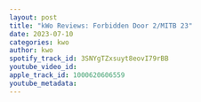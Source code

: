 ```yaml
---
layout: post
title: "kWo Reviews: Forbidden Door 2/MITB 23"
date: 2023-07-10
categories: kwo
author: kwo
spotify_track_id: 3SNYgTZxsuyt8eovI79rBB
youtube_video_id: 
apple_track_id: 1000620606559
youtube_metadata: 
---
```

